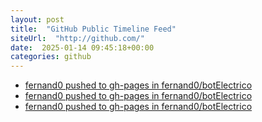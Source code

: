 ```yaml
---
layout: post
title:  "GitHub Public Timeline Feed"
siteUrl:  "http://github.com/"
date:  2025-01-14 09:45:18+00:00
categories: github
---
```

*  [fernand0 pushed to gh-pages in fernand0/botElectrico](https://github.com/fernand0/botElectrico/compare/d8e455b44f...92851adc34)
*  [fernand0 pushed to gh-pages in fernand0/botElectrico](https://github.com/fernand0/botElectrico/compare/2f45f07f21...f5e3bb6765)
*  [fernand0 pushed to gh-pages in fernand0/botElectrico](https://github.com/fernand0/botElectrico/compare/46f31e52a7...f5fc71a78e)
